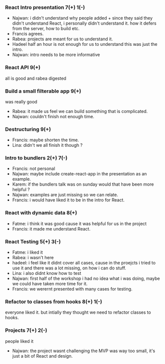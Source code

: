 ### React Intro presentation 7(+) 1(-)
- Najwan: i didn't understand why people added + since they said they didn't understand React, i personally didn't understand it. how it defers from the server, how to build etc.
- Francis agrees.
- Rabea: projects are meant for us to understand it.
- Hadeel half an hour is not enough for us to understand this was just the intro.
- Najwan: intro needs to be more informative

### React API 9(+)

all is good and rabea digested

### Build a small filterable app 9(+)

was really good
- Rabea: it made us feel we can build something that is complicated.
- Najwan: couldn't finish not enough time.

### Destructuring 9(+)

- Francis: maybe shorten the time.
- Lina: didn't we all finish it though ?

### Intro to bundlers 2(+) 7(-)

- Francis: not personal
- Najwan: maybe include create-react-app in the presentation as an example.
- Karem: if the bundlers talk was on sunday would that have been more helpful ?
- Najwan: examples are just missing so we can relate.
- Francis: i would have liked it to be in the intro for React.

### React with dynamic data 8(+)

- Fatme: i think it was good cause it was helpful for us in the project
- Francis: it made me understand React.

### React Testing 5(+) 3(-)
- Fatme: i liked it
- Rabea: i wasn't here
- hadeel: i feel like it didnt cover all cases, cause in the proejcts i tried to use it and there was a lot missing, on how i can do stuff.
- Lina: i also didnt know how to test
- Najwan: first half of the workshop i had no idea what i was doing, maybe we could have taken more time for it.
- Francis: we werernt presented with many cases for testing.

### Refactor to classes from hooks 8(+) 1(-)

everyone liked it. but intially they thought we need to refactor classes to hooks.


### Projects 7(+) 2(-)
people liked it

- Najwan: the project wasnt challenging the MVP was way too small, it's just a bit of React and design.
